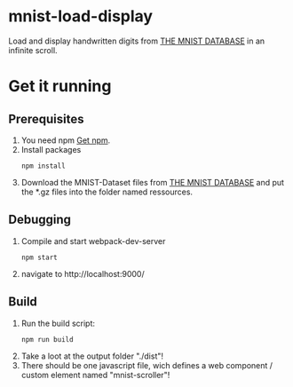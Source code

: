 # mnist-load-display

Load and display handwritten digits from [THE MNIST DATABASE](http://yann.lecun.com/exdb/mnist/) in an infinite scroll.

# Get it running

## Prerequisites

1. You need npm [Get npm](https://www.npmjs.com/get-npm).
2. Install packages
   ```
   npm install
   ```
3. Download the MNIST-Dataset files from [THE MNIST DATABASE](http://yann.lecun.com/exdb/mnist/) and put the *.gz files into the folder named ressources.

## Debugging

1. Compile and start webpack-dev-server
   ```
   npm start
   ```
2. navigate to http://localhost:9000/

## Build

1. Run the build script:
   ```
   npm run build
   ```
2. Take a loot at the output folder "./dist"!
3. There should be one javascript file, wich defines a web component / custom element named "mnist-scroller"!
